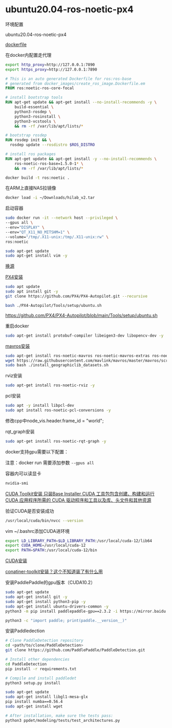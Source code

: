 # ubuntu20.04-ros-noetic-px4

环境配置

ubuntu20.04-ros-noetic-px4

[dockerfile](https://github.com/osrf/docker_images/blob/df19ab7d5993d3b78a908362cdcd1479a8e78b35/ros/noetic/ubuntu/focal/ros-base/Dockerfile)

在docker内配置走代理

```sh
export http_proxy=http://127.0.0.1:7890
export https_proxy=http://127.0.0.1:7890
```

```dockerfile
# This is an auto generated Dockerfile for ros:ros-base
# generated from docker_images/create_ros_image.Dockerfile.em
FROM ros:noetic-ros-core-focal

# install bootstrap tools
RUN apt-get update && apt-get install --no-install-recommends -y \
    build-essential \
    python3-rosdep \
    python3-rosinstall \
    python3-vcstools \
    && rm -rf /var/lib/apt/lists/*

# bootstrap rosdep
RUN rosdep init && \
  rosdep update --rosdistro $ROS_DISTRO

# install ros packages
RUN apt-get update && apt-get install -y --no-install-recommends \
    ros-noetic-ros-base=1.5.0-1* \
    && rm -rf /var/lib/apt/lists/*
```

```sh
docker build -t ros:noetic .
```

在ARM上直接NAS拉镜像
```sh
docker load -i ~/Downloads/hilab_v2.tar
```

启动容器

```sh
sudo docker run -it --network host --privileged \
--gpus all \
--env="DISPLAY" \
--env="QT_X11_NO_MITSHM=1" \
--volume="/tmp/.X11-unix:/tmp/.X11-unix:rw" \
ros:noetic

sudo apt-get update
sudo apt-get install vim -y
```

[换源](https://www.yisu.com/ask/4042.html)

[PX4安装](https://docs.px4.io/main/en/dev_setup/dev_env_linux_ubuntu.html#ros-gazebo-classic)

```sh
sudo apt update
sudo apt install git -y
git clone https://github.com/PX4/PX4-Autopilot.git --recursive
```
```sh
bash ./PX4-Autopilot/Tools/setup/ubuntu.sh
```

https://github.com/PX4/PX4-Autopilot/blob/main/Tools/setup/ubuntu.sh

重启docker

```sh
sudo apt-get install protobuf-compiler libeigen3-dev libopencv-dev -y
```

[mavros安装](https://docs.px4.io/main/en/ros/mavros_installation.html)

```sh
sudo apt-get install ros-noetic-mavros ros-noetic-mavros-extras ros-noetic-mavros-msgs -y
wget https://raw.githubusercontent.com/mavlink/mavros/master/mavros/scripts/install_geographiclib_datasets.sh
sudo bash ./install_geographiclib_datasets.sh   
```

rviz安装

```sh
sudo apt-get install ros-noetic-rviz -y
```

pcl安装

```sh
sudo apt -y install libpcl-dev
sudo apt install ros-noetic-pcl-conversions -y
```

修改cpp中node_vis.header.frame_id = "world";

rqt_graph安装

```sh
sudo apt-get install ros-noetic-rqt-graph -y
```

docker支持gpu需要以下配置：

注意：docker run 需要添加参数 `--gpus all`

容器内可以读显卡
```sh
nvidia-smi
```

[CUDA Toolkit安装 只装Base Installer CUDA 工具包包含创建、构建和运行 CUDA 应用程序所需的 CUDA 驱动程序和工具以及库、头文件和其他资源](https://developer.nvidia.com/cuda-downloads?target_os=Linux&target_arch=x86_64&Distribution=Ubuntu&target_version=20.04&target_type=deb_local)

验证CUDA是否安装成功
```sh
/usr/local/cuda/bin/nvcc --version
```
vim ~/.bashrc添加CUDA进环境
```sh
export LD_LIBRARY_PATH=$LD_LIBRARY_PATH:/usr/local/cuda-12/lib64
export CUDA_HOME=/usr/local/cuda-12
export PATH=$PATH:/usr/local/cuda-12/bin
```
[CUDA安装](https://docs.nvidia.com/cuda/cuda-installation-guide-linux/)

[conatiner-toolkit安装？这个不知道装了有什么用](https://docs.nvidia.com/datacenter/cloud-native/container-toolkit/latest/install-guide.html)


安装PaddlePaddle的gpu版本（CUDA10.2）

```sh
sudo apt-get update
sudo apt-get install git -y
sudo apt-get install python3-pip -y
sudo apt-get install ubuntu-drivers-common -y
python3 -m pip install paddlepaddle-gpu==2.3.2 -i https://mirror.baidu.com/pypi/simple
```
```sh
python3 -c "import paddle; print(paddle.__version__)"
```
安装Paddledection

```sh
# Clone PaddleDetection repository
cd <path/to/clone/PaddleDetection>
git clone https://github.com/PaddlePaddle/PaddleDetection.git

# Install other dependencies
cd PaddleDetection
pip install -r requirements.txt

# Compile and install paddledet
python3 setup.py install

sudo apt-get update
sudo apt-get install libgl1-mesa-glx
pip install numba==0.56.4
sudo apt-get install wget

# After installation, make sure the tests pass:
python3 ppdet/modeling/tests/test_architectures.py
```





